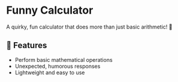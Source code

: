 # Funny Calculator

A quirky, fun calculator that does more than just basic arithmetic! 🎉

## 🚀 Features
- Perform basic mathematical operations
- Unexpected, humorous responses
- Lightweight and easy to use
